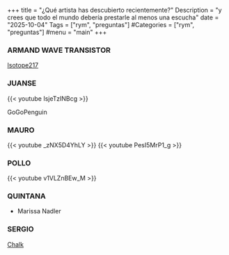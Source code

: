 +++
title = "¿Qué artista has descubierto recientemente?"
Description = "y crees que todo el mundo debería prestarle al menos una escucha"
date = "2025-10-04"
Tags = ["rym", "preguntas"]
#Categories = ["rym", "preguntas"]
#menu = "main"
+++

### ARMAND WAVE TRANSISTOR

[Isotope217](https://open.spotify.com/album/6ulBhXhP2iim3qH6VpnAnk?si=32tahJgmStu-a50pnBJEhA)

### JUANSE

{{< youtube IsjeTzINBcg >}}

GoGoPenguin

### MAURO

{{< youtube _zNX5D4YhLY >}}
{{< youtube PesI5MrP1_g >}}

### POLLO

{{< youtube v1VLZnBEw_M >}}

### QUINTANA

- Marissa Nadler

### SERGIO

[Chalk](https://open.spotify.com/artist/3qa9pv6B0dmiBVETLQOCpi?si=39m3j-PQSp-9jm2s3tkkRQ)

